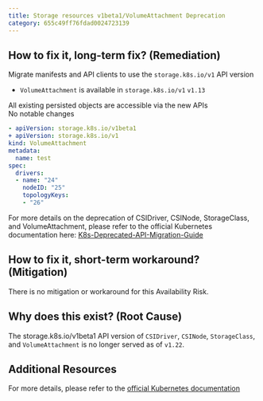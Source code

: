 ```yaml
---
title: Storage resources v1beta1/VolumeAttachment Deprecation
category: 655c49ff76fdad0024723139
---
```


## How to fix it, long-term fix? (Remediation)

Migrate manifests and API clients to use the `storage.k8s.io/v1` API version

- `VolumeAttachment` is available in `storage.k8s.io/v1` `v1.13`

All existing persisted objects are accessible via the new APIs  
No notable changes

```yaml sample-csinode.yaml
- apiVersion: storage.k8s.io/v1beta1
+ apiVersion: storage.k8s.io/v1
kind: VolumeAttachment
metadata:
  name: test
spec:
  drivers:
  - name: "24"
    nodeID: "25"
    topologyKeys:
    - "26"
```

For more details on the deprecation of CSIDriver, CSINode, StorageClass, and VolumeAttachment, please refer to the official Kubernetes documentation here:  [K8s-Deprecated-API-Migration-Guide](https://kubernetes.io/docs/reference/using-api/deprecation-guide/)

## How to fix it, short-term workaround? (Mitigation)

There is no mitigation or workaround for this Availability Risk.

## Why does this exist? (Root Cause)

The storage.k8s.io/v1beta1 API version of `CSIDriver`, `CSINode`, `StorageClass`, and `VolumeAttachment` is no longer served as of `v1.22`.

## Additional Resources

For more details, please refer to the [official Kubernetes documentation](https://kubernetes.io/docs/reference/using-api/deprecation-guide/#storage-resources-v122)